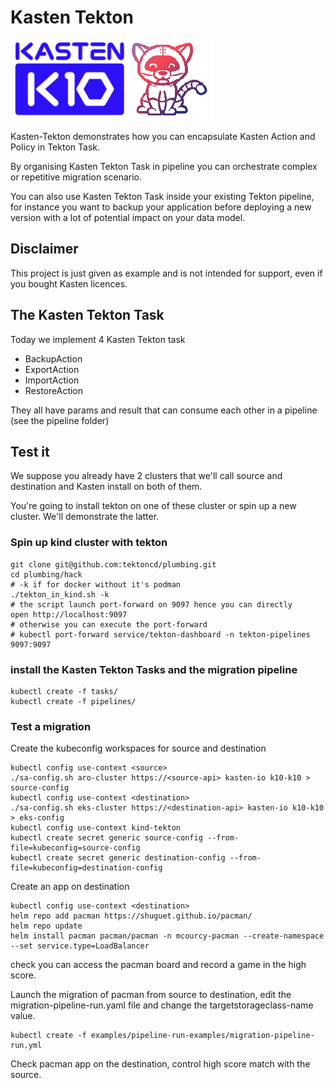 # Kasten Tekton

![Kasten Tekton Logo](doc/media/kasten-tekton.png)

Kasten-Tekton demonstrates how you can encapsulate Kasten Action and Policy in Tekton Task. 

By organising Kasten Tekton Task in pipeline you can orchestrate complex or repetitive migration scenario.

You can also use Kasten Tekton Task inside your existing Tekton pipeline, for instance you want to backup 
your application before deploying a new version with a lot of potential impact on your data model.

## Disclaimer 

This project is just given as example and is not intended for support, even if you bought Kasten licences.

## The Kasten Tekton Task 

Today we implement 4 Kasten Tekton task 

- BackupAction 
- ExportAction 
- ImportAction
- RestoreAction 

They all have params and result that can consume each other in a pipeline (see the pipeline folder)

## Test it 

We suppose you already have 2 clusters that we'll call source and destination and Kasten install on both of them. 

You're going to install tekton on one of these cluster or spin up a new cluster. We'll demonstrate the latter.

### Spin up kind cluster with tekton 

```
git clone git@github.com:tektoncd/plumbing.git
cd plumbing/hack 
# -k if for docker without it's podman
./tekton_in_kind.sh -k 
# the script launch port-forward on 9097 hence you can directly
open http://localhost:9097
# otherwise you can execute the port-forward 
# kubectl port-forward service/tekton-dashboard -n tekton-pipelines 9097:9097 
```

### install the Kasten Tekton Tasks and the migration pipeline

```
kubectl create -f tasks/
kubectl create -f pipelines/
```

### Test a migration

Create the kubeconfig workspaces for source and destination 

```
kubectl config use-context <source>
./sa-config.sh aro-cluster https://<source-api> kasten-io k10-k10 > source-config
kubectl config use-context <destination>
./sa-config.sh eks-cluster https://<destination-api> kasten-io k10-k10 > eks-config
kubectl config use-context kind-tekton
kubectl create secret generic source-config --from-file=kubeconfig=source-config
kubectl create secret generic destination-config --from-file=kubeconfig=destination-config
```

Create an app on destination
```
kubectl config use-context <destination>
helm repo add pacman https://shuguet.github.io/pacman/
helm repo update
helm install pacman pacman/pacman -n mcourcy-pacman --create-namespace --set service.type=LoadBalancer 
```

check you can access the pacman board and record a game in the high score.


Launch the migration of pacman from source to destination, edit the migration-pipeline-run.yaml file 
and change the targetstorageclass-name value.

```
kubectl create -f examples/pipeline-run-examples/migration-pipeline-run.yml
```

Check pacman app on the destination, control high score match with the source.